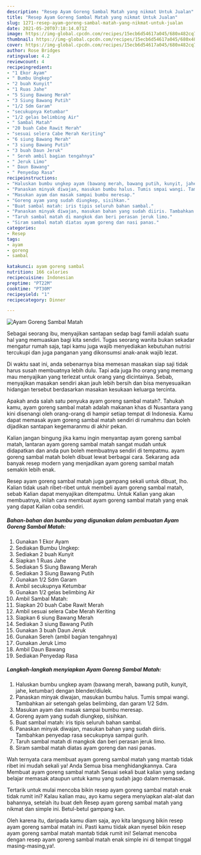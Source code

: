 ```yaml
---
description: "Resep Ayam Goreng Sambal Matah yang nikmat Untuk Jualan"
title: "Resep Ayam Goreng Sambal Matah yang nikmat Untuk Jualan"
slug: 1271-resep-ayam-goreng-sambal-matah-yang-nikmat-untuk-jualan
date: 2021-05-20T07:18:14.071Z
image: https://img-global.cpcdn.com/recipes/15ecb6d54617a045/680x482cq70/ayam-goreng-sambal-matah-foto-resep-utama.jpg
thumbnail: https://img-global.cpcdn.com/recipes/15ecb6d54617a045/680x482cq70/ayam-goreng-sambal-matah-foto-resep-utama.jpg
cover: https://img-global.cpcdn.com/recipes/15ecb6d54617a045/680x482cq70/ayam-goreng-sambal-matah-foto-resep-utama.jpg
author: Rose Bridges
ratingvalue: 4.2
reviewcount: 4
recipeingredient:
- "1 Ekor Ayam"
- " Bumbu Ungkep"
- "2 buah Kunyit"
- "1 Ruas Jahe"
- "5 Siung Bawang Merah"
- "3 Siung Bawang Putih"
- "1/2 Sdm Garam"
- "secukupnya Ketumbar"
- "1/2 gelas belimbing Air"
- " Sambal Matah"
- "20 buah Cabe Rawit Merah"
- "sesuai selera Cabe Merah Keriting"
- "6 siung Bawang Merah"
- "3 siung Bawang Putih"
- "3 buah Daun Jeruk"
- " Sereh ambil bagian tengahnya"
- " Jeruk Limo"
- " Daun Bawang"
- " Penyedap Rasa"
recipeinstructions:
- "Haluskan bumbu ungkep ayam (bawang merah, bawang putih, kunyit, jahe, ketumbar) dengan blender/diulek."
- "Panaskan minyak diwajan, masukan bumbu halus. Tumis smpai wangi. Tambahkan air setengah gelas belimbing, dan garam 1/2 Sdm."
- "Masukan ayam dan masak sampai bumbu meresap."
- "Goreng ayam yang sudah diungkep, sisihkan."
- "Buat sambal matah: iris tipis seluruh bahan sambal."
- "Panaskan minyak diwajan, masukan bahan yang sudah diiris. Tambahkan penyedap rasa secukupnya sampai gurih."
- "Taruh sambal matah di mangkok dan beri perasan jeruk limo."
- "Siram sambal matah diatas ayam goreng dan nasi panas."
categories:
- Resep
tags:
- ayam
- goreng
- sambal

katakunci: ayam goreng sambal 
nutrition: 166 calories
recipecuisine: Indonesian
preptime: "PT22M"
cooktime: "PT30M"
recipeyield: "1"
recipecategory: Dinner

---
```



![Ayam Goreng Sambal Matah](https://img-global.cpcdn.com/recipes/15ecb6d54617a045/680x482cq70/ayam-goreng-sambal-matah-foto-resep-utama.jpg)

Sebagai seorang ibu, menyajikan santapan sedap bagi famili adalah suatu hal yang memuaskan bagi kita sendiri. Tugas seorang  wanita bukan sekadar mengatur rumah saja, tapi kamu juga wajib menyediakan kebutuhan nutrisi tercukupi dan juga panganan yang dikonsumsi anak-anak wajib lezat.

Di waktu  saat ini, anda sebenarnya bisa memesan masakan siap saji tidak harus susah membuatnya lebih dulu. Tapi ada juga lho orang yang memang mau menyajikan yang terlezat untuk orang yang dicintainya. Sebab, menyajikan masakan sendiri akan jauh lebih bersih dan bisa menyesuaikan hidangan tersebut berdasarkan masakan kesukaan keluarga tercinta. 



Apakah anda salah satu penyuka ayam goreng sambal matah?. Tahukah kamu, ayam goreng sambal matah adalah makanan khas di Nusantara yang kini disenangi oleh orang-orang di hampir setiap tempat di Indonesia. Kamu dapat memasak ayam goreng sambal matah sendiri di rumahmu dan boleh dijadikan santapan kegemaranmu di akhir pekan.

Kalian jangan bingung jika kamu ingin menyantap ayam goreng sambal matah, lantaran ayam goreng sambal matah sangat mudah untuk didapatkan dan anda pun boleh membuatnya sendiri di tempatmu. ayam goreng sambal matah boleh dibuat lewat berbagai cara. Sekarang ada banyak resep modern yang menjadikan ayam goreng sambal matah semakin lebih enak.

Resep ayam goreng sambal matah juga gampang sekali untuk dibuat, lho. Kalian tidak usah ribet-ribet untuk membeli ayam goreng sambal matah, sebab Kalian dapat menyajikan ditempatmu. Untuk Kalian yang akan membuatnya, inilah cara membuat ayam goreng sambal matah yang enak yang dapat Kalian coba sendiri.

<!--inarticleads1-->

##### Bahan-bahan dan bumbu yang digunakan dalam pembuatan Ayam Goreng Sambal Matah:

1. Gunakan 1 Ekor Ayam
1. Sediakan  Bumbu Ungkep:
1. Sediakan 2 buah Kunyit
1. Siapkan 1 Ruas Jahe
1. Sediakan 5 Siung Bawang Merah
1. Sediakan 3 Siung Bawang Putih
1. Gunakan 1/2 Sdm Garam
1. Ambil secukupnya Ketumbar
1. Gunakan 1/2 gelas belimbing Air
1. Ambil  Sambal Matah:
1. Siapkan 20 buah Cabe Rawit Merah
1. Ambil sesuai selera Cabe Merah Keriting
1. Siapkan 6 siung Bawang Merah
1. Sediakan 3 siung Bawang Putih
1. Gunakan 3 buah Daun Jeruk
1. Gunakan  Sereh (ambil bagian tengahnya)
1. Gunakan  Jeruk Limo
1. Ambil  Daun Bawang
1. Sediakan  Penyedap Rasa




<!--inarticleads2-->

##### Langkah-langkah menyiapkan Ayam Goreng Sambal Matah:

1. Haluskan bumbu ungkep ayam (bawang merah, bawang putih, kunyit, jahe, ketumbar) dengan blender/diulek.
1. Panaskan minyak diwajan, masukan bumbu halus. Tumis smpai wangi. Tambahkan air setengah gelas belimbing, dan garam 1/2 Sdm.
1. Masukan ayam dan masak sampai bumbu meresap.
1. Goreng ayam yang sudah diungkep, sisihkan.
1. Buat sambal matah: iris tipis seluruh bahan sambal.
1. Panaskan minyak diwajan, masukan bahan yang sudah diiris. Tambahkan penyedap rasa secukupnya sampai gurih.
1. Taruh sambal matah di mangkok dan beri perasan jeruk limo.
1. Siram sambal matah diatas ayam goreng dan nasi panas.




Wah ternyata cara membuat ayam goreng sambal matah yang mantab tidak ribet ini mudah sekali ya! Anda Semua bisa menghidangkannya. Cara Membuat ayam goreng sambal matah Sesuai sekali buat kalian yang sedang belajar memasak ataupun untuk kamu yang sudah jago dalam memasak.

Tertarik untuk mulai mencoba bikin resep ayam goreng sambal matah enak tidak rumit ini? Kalau kalian mau, ayo kamu segera menyiapkan alat-alat dan bahannya, setelah itu buat deh Resep ayam goreng sambal matah yang nikmat dan simple ini. Betul-betul gampang kan. 

Oleh karena itu, daripada kamu diam saja, ayo kita langsung bikin resep ayam goreng sambal matah ini. Pasti kamu tiidak akan nyesel bikin resep ayam goreng sambal matah mantab tidak rumit ini! Selamat mencoba dengan resep ayam goreng sambal matah enak simple ini di tempat tinggal masing-masing,ya!.

